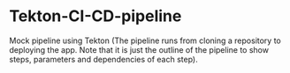 # Tekton-CI-CD-pipeline
Mock pipeline using  Tekton (The pipeline runs from cloning a repository to deploying the app. Note that it is just the outline of the pipeline to show steps, parameters and dependencies of each step). 
